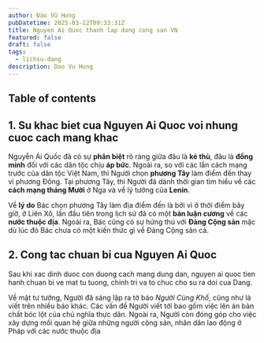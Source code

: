 ```yaml
---
author: Đào Vũ Hưng
pubDatetime: 2025-03-12T09:33:31Z
title: Nguyen Ai Quoc thanh lap dang cong san VN
featured: false
draft: false
tags:
  - lichsu-dang
description: Dao Vu Hung
---
```

## Table of contents
## 1. Su khac biet cua Nguyen Ai Quoc voi nhung cuoc cach mang khac
Nguyễn Ái Quốc đã có sự **phân biệt** rõ ràng giữa đâu là **kẻ thù**, đâu là **đồng minh** đối với các dân tộc chịu **áp bức**. Ngoài ra, so với các lần cách mạng trước của dân tộc Việt Nam, thì Người chọn **phương Tây** làm điểm đến thay vì phương Đông. Tại phương Tây, thì Người đã dành thời gian tìm hiểu về các **cách mạng tháng Mười** ở Nga và về lý tưởng của **Lenin**.

Về **lý do** Bác chọn phương Tây làm địa điểm đến là bởi vì ở thời điểm bây giờ, ở Liên Xô, lần đầu tiên trong lịch sử đã có một **bản luận cương** về các **nước thuộc địa**. Ngoài ra, Bác cũng có sự hứng thú với **Đảng Cộng sản** mặc dù lúc đó Bác chưa có một kiến thức gì về Đảng Cộng sản cả.
## 2. Cong tac chuan bi cua Nguyen Ai Quoc
Sau khi xac dinh duoc con duong cach mang dung dan, nguyen ai quoc tien hanh chuan bi ve mat tu tuong, chinh tri va to chuc cho su ra doi cua Dang.

Về mặt tư tưởng, Người đã sáng lập ra tờ báo _Người Cùng Khổ_, cũng như là viết trên nhiều báo khác. Các vấn đề Người viết tới bao gồm việc lên án bản chất bóc lột của chủ nghĩa thực dân. Ngoài ra, Người còn đóng góp cho việc xây dựng mối quan hệ giữa những người cộng sản, nhân dân lao động ở Pháp với các nước thuộc địa